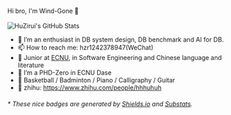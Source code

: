 

Hi bro, I'm Wind-Gone 👋
<br></br>
![HuZirui's GitHub Stats](https://github-readme-stats.vercel.app/api?username=Wind-Gone&show_icons=true&count_private=true&theme=algolia)
- 🌱 I’m an enthusiast in DB system design, DB benchmark and AI for DB.
- 📫 How to reach me: hzr1242378947(WeChat)
- 🍻 Junior at [ECNU](https://www.ecnu.edu.cn/), in Software Engineering and Chinese language and literature
- 🔭 I’m a PHD-Zero in ECNU Dase
- 🏀 Basketball / Badminton / Piano / Calligraphy / Guitar
- 💬 zhihu: https://www.zhihu.com/people/hhhuhuh

<h6>* These nice badges are generated by <a href="https://shields.io/">Shields.io</a> and <a href="https://github.com/spencerwooo/Substats">Substats</a>.</h6>

<!--
**Wind-Gone/Wind-Gone** is a ✨ _special_ ✨ repository because its `README.md` (this file) appears on your GitHub profile.

Here are some ideas to get you started:

- 🔭 I’m currently working on ...
- 🌱 I’m currently learning ...
- 👯 I’m looking to collaborate on ...
- 🤔 I’m looking for help with ...
- 💬 Ask me about ...
- 📫 How to reach me: ...
- 😄 Pronouns: ...
- ⚡ Fun fact: ...
-->
